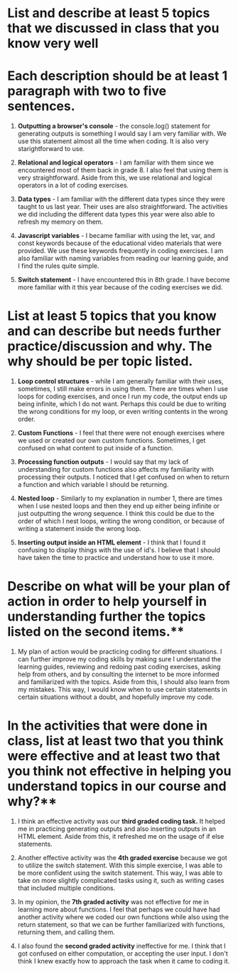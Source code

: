 # List and describe at least 5 topics that we discussed in class that you know very well
# Each description should be at least 1 paragraph with two to five sentences.

1. **Outputting a browser's console** - the console.log() statement for generating outputs is something I would say I am very familiar with.  We use this statement almost all the time when coding.  It is also very starightforward to use.

2. **Relational and logical operators** - I am familiar with them since we encountered most of them back in grade 8.  I also feel that using them is very straightforward.  Aside from this, we use relational and logical operators in a lot of coding exercises.

3. **Data types** - I am familiar with the different data types since they were taught to us last year.  Their uses are also straightforward.  The activities we did including the different data types this year were also able to refresh my memory on them.

4. **Javascript variables** - I became familiar with using the let, var, and const keywords because of the educational video materials that were provided.  We use these keywords frequently in coding exercises.  I am also familiar with naming variables from reading our learning guide, and I find the rules quite simple.

5. **Switch statement** - I have encountered this in 8th grade.  I have become more familiar with it this year because of the coding exercises we did.

# List at least 5 topics that you know and can describe but needs further practice/discussion and why.  The why should be per topic listed.

1. **Loop control structures** - while I am generally familiar with their uses, sometimes, I still make errors in using them.  There are times when I use loops for coding exercises, and once I run my code, the output ends up being infinite, which I do not want.  Perhaps this could be due to writing the wrong conditions for my loop, or even writing contents in the wrong order.

2. **Custom Functions** - I feel that there were not enough exercises where we used or created our own custom functions.  Sometimes, I get confused on what content to put inside of a function.

3. **Processing function outputs** - I would say that my lack of understanding for custom functions also affects my familiarity with processing their outputs.  I noticed that I get confused on when to return a function and which variable I should be returning.

4. **Nested loop** - Similarly to my explanation in number 1, there are times when I use nested loops and then they end up either being infinite or just outputting the wrong sequence.  I think this could be due to the order of which I nest loops, writing the wrong condition, or because of writing a statement inside the wrong loop.

5. **Inserting output inside an HTML element** - I think that I found it confusing to display things with the use of id's.  I believe that I should have taken the time to practice and understand how to use it more.

# Describe on what will be your plan of action in order to help yourself in understanding further the topics listed on the second items.**

1. My plan of action would be practicing coding for different situations.  I can further improve my coding skills by making sure I understand the learning guides, reviewing and redoing past coding exercises, asking help from others, and by consulting the internet to be more informed and familiarized with the topics.  Aside from this, I should also learn from my mistakes.  This way, I would know when to use certain statements in certain situations without a doubt, and hopefully improve my code.

# In the activities that were done in class, list at least two that you think were effective and at least two that you think not effective in helping you understand topics in our course and why?**

1. I think an effective activity was our **third graded coding task.**  It helped me in practicing generating outputs and also inserting outputs in an HTML element.  Aside from this, it refreshed me on the usage of if else statements.  

2. Another effective activity was the **4th graded exercise** because we got to utilize the switch statement.  With this simple exercise, I was able to be more confident using the switch statement.  This way, I was able to take on more slightly complicated tasks using it, such as writing cases that included multiple conditions.

1. In my opinion, the **7th graded activity** was not effective for me in learning more about functions.  I feel that perhaps we could have had another activity where we coded our own functions while also using the return statement, so that we can be further familiarized with functions, returning them, and calling them.  

2. I also found the **second graded activity** ineffective for me.  I think that I got confused on either computation, or accepting the user input.  I don't think I knew exactly how to approach the task when it came to coding it.